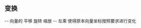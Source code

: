 <!--
 * @Author: Your Name you@example.com
 * @Date: 2023-07-23 13:57:25
 * @LastEditors: Your Name you@example.com
 * @LastEditTime: 2023-07-23 13:59:11
 * @FilePath: \LearnOpenGLVscode\src\05_load_texture work\Readme.md
 * @Description: 这是默认设置,请设置`customMade`, 打开koroFileHeader查看配置 进行设置: https://github.com/OBKoro1/koro1FileHeader/wiki/%E9%85%8D%E7%BD%AE
-->
## 变换
-- 向量的 平移 旋转 缩放
-- 左乘 使得原本向量坐标按照要求进行变化